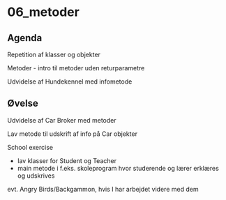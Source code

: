 # 06_metoder

## Agenda
Repetition af klasser og objekter

Metoder - intro til metoder uden returparametre

Udvidelse af Hundekennel med infometode

## Øvelse
Udvidelse af Car Broker med metoder

Lav metode til udskrift af info på Car objekter

School exercise
- lav klasser for Student og Teacher
- main metode i f.eks. skoleprogram hvor studerende og lærer erklæres og udskrives


evt. Angry Birds/Backgammon, hvis I har arbejdet videre med dem

